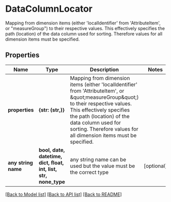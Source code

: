 # DataColumnLocator

Mapping from dimension items (either 'localIdentifier' from 'AttributeItem', or \"measureGroup\") to their respective values. This effectively specifies the path (location) of the data column used for sorting. Therefore values for all dimension items must be specified.

## Properties
Name | Type | Description | Notes
------------ | ------------- | ------------- | -------------
**properties** | **{str: (str,)}** | Mapping from dimension items (either &#39;localIdentifier&#39; from &#39;AttributeItem&#39;, or \&quot;measureGroup\&quot;) to their respective values. This effectively specifies the path (location) of the data column used for sorting. Therefore values for all dimension items must be specified. | 
**any string name** | **bool, date, datetime, dict, float, int, list, str, none_type** | any string name can be used but the value must be the correct type | [optional]

[[Back to Model list]](../README.md#documentation-for-models) [[Back to API list]](../README.md#documentation-for-api-endpoints) [[Back to README]](../README.md)


